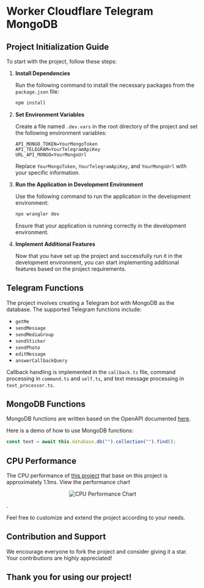 # Worker Cloudflare Telegram MongoDB

## Project Initialization Guide

To start with the project, follow these steps:

1. **Install Dependencies**

   Run the following command to install the necessary packages from the `package.json` file:

   ```bash
   npm install
   ```

2. **Set Environment Variables**

   Create a file named `.dev.vars` in the root directory of the project and set the following environment variables:

   ```env
   API_MONGO_TOKEN=YourMongoToken
   API_TELEGRAM=YourTelegramApiKey
   URL_API_MONGO=YourMongoUrl
   ```

   Replace `YourMongoToken`, `YourTelegramApiKey`, and `YourMongoUrl` with your specific information.

3. **Run the Application in Development Environment**

   Use the following command to run the application in the development environment:

   ```bash
   npx wrangler dev
   ```

   Ensure that your application is running correctly in the development environment.

4. **Implement Additional Features**

   Now that you have set up the project and successfully run it in the development environment, you can start implementing additional features based on the project requirements.

## Telegram Functions

The project involves creating a Telegram bot with MongoDB as the database. The supported Telegram functions include:

- `getMe`
- `sendMessage`
- `sendMediaGroup`
- `sendSticker`
- `sendPhoto`
- `editMessage`
- `answerCallbackQuery`

Callback handling is implemented in the `callback.ts` file, command processing in `command.ts` and `self.ts`, and text message processing in `text_processor.ts`.

## MongoDB Functions

MongoDB functions are written based on the OpenAPI documented [here](https://www.mongodb.com/docs/atlas/app-services/data-api/openapi/).

Here is a demo of how to use MongoDB functions:

```typescript
const text = await this.database.db("").collection("").find();
```

## CPU Performance

The CPU performance of [this project](https://github.com/RuriMeiko/telegram-water-reminder) that base on this project is approximately 1.1ms. View the performance chart 
<p align="center">
  <img src="https://i.ibb.co/d56y0g9/image.png" alt="CPU Performance Chart">
</p>

.

Feel free to customize and extend the project according to your needs.

## Contribution and Support

We encourage everyone to fork the project and consider giving it a star. Your contributions are highly appreciated!

## Thank you for using our project!
